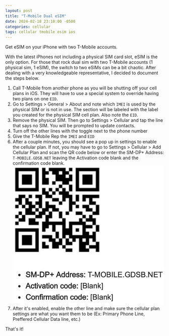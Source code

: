 ```yaml
---
layout: post
title: "T-Mobile Dual eSIM"
date: 2024-02-18 23:10:00 -0500
categories: cellular
tags: cellular tmobile esim ios
---
```

Get eSIM on your iPhone with two T-Mobile accounts.

With the latest iPhones not including a physical SIM card slot, eSIM is the only option. For those that rock dual sim with two 
T-Mobile accounts (1 physical sim, 1 eSIM), the switch to two eSIMs can be a bit chaotic. After dealing with a very knowledgeable representative, I decided to document the steps below.

1. Call T-Mobile from another phone as you will be shutting off your cell plans in iOS. They will have to use a special system to override 
having two plans on one `EID`.
2. Go to Settings > General > About and note which `IMEI` is used by the physical SIM or is not in use. The section will be labeled with the 
label you created for the physical SIM cell plan. Also note the `EID`.
3. Remove the physical SIM. Then go to Settings > Cellular and tap the line that says no SIM. You will be prompted to update contacts.
4. Turn off the other lines with the toggle next to the phone number
5. Give the T-Mobile Rep the `IMEI` and `EID`
6. After a couple minutes, you should see a pop up in settings to enable the cellular plan. If not, you may have to go to Settings > Cellular >
Add Cellular Plan and scan the QR code below or enter the SM-DP+ Address: `T-MOBILE.GDSB.NET` leaving the Activation code blank and the 
confirmation code blank.
![QR-Code](https://github.com/northportio/T-Mobile-Dual-ESIM/blob/main/eSIM-QR.png?raw=true)
7. After it's enabled, enable the other line and make sure the cellular plan settings are what you want them to be (Ex: Primary Phone Line, Preffered Cellular Data line, etc.)

That's it!